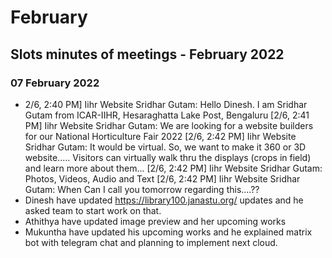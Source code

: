 # February

## Slots minutes of meetings - February 2022



### 07 February 2022

* 2/6, 2:40 PM] Iihr Website Sridhar Gutam: Hello Dinesh. I am Sridhar Gutam from ICAR-IIHR, Hesaraghatta Lake Post, Bengaluru \[2/6, 2:41 PM] Iihr Website Sridhar Gutam: We are looking for a website builders for our National Horticulture Fair 2022 \[2/6, 2:42 PM] Iihr Website Sridhar Gutam: It would be virtual. So, we want to make it 360 or 3D website..... Visitors can virtually walk thru the displays (crops in field) and learn more about them... \[2/6, 2:42 PM] Iihr Website Sridhar Gutam: Photos, Videos, Audio and Text \[2/6, 2:42 PM] Iihr Website Sridhar Gutam: When Can I call you tomorrow regarding this....??
* Dinesh have updated https://library100.janastu.org/ updates and he asked team to start work on that.
* Athithya have updated image preview and her upcoming works
* Mukuntha have updated his upcoming works and he explained matrix bot with telegram chat and planning to implement next cloud.


